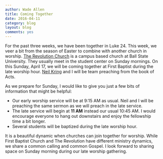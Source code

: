 ```yaml
---
author: Wade Allen
title: Coming Together
date: 2016-04-11
category: blog
layout: blog
comments: yes
---
```


For the past three weeks, we have been together in Luke 24. This week, we veer a bit from the season of Easter to combine with another church in worship. [The Revolution Church](http://revoweb.net/) is a campus based church at Ball State University. They usually meet in the student center on Sunday mornings. On this Sunday, April 17, we will be coming together at First Baptist during the late worship hour. [Neil Kring](http://revoweb.net/#/start/staff) and I will be team preaching from the book of Acts. 

As we prepare for Sunday, I would like to give you just a few bits of information that might be helpful:

- Our early worship service will be at 9:15 AM as usual. Neil and I will be preaching the same sermon as we will preach in the late service.
- The late service will begin at **11 AM** instead our usual 10:45 AM. I would encourage everyone to hang out downstairs and enjoy the fellowship time a bit longer. 
- Several students will be baptized during the late worship hour.

It is a beautiful dynamic when churches can join together for worship. While First Baptist Church and The Revolution have different ministry dynamics, we share a common calling and common Gospel. I look forward to sharing space on Sunday morning during our late worship gathering.





